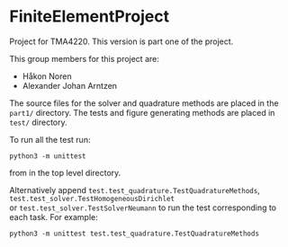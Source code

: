 # FiniteElementProject
Project for TMA4220. This version is part one of the project. 

This group members for this project are: 
 * Håkon Noren 
 * Alexander Johan Arntzen 

The source files for the solver and quadrature methods are placed in the `part1/` directory. 
The tests and figure generating methods are placed in `test/` directory. 

To run all the test run: 

```
python3 -m unittest
```
from in the top level directory. 

Alternatively  append `test.test_quadrature.TestQuadratureMethods`, `test.test_solver.TestHomogeneousDirichlet`  
or `test.test_solver.TestSolverNeumann` to run the test corresponding to each task. 
For example: 
```
python3 -m unittest test.test_quadrature.TestQuadratureMethods
```
 
